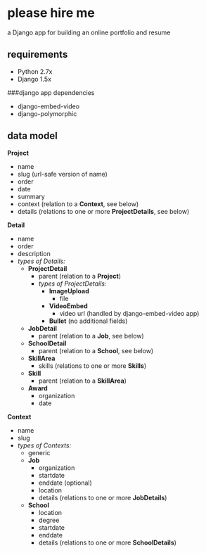 # please hire me
a Django app for building an online portfolio and resume

## requirements
*	Python 2.7x
*	Django 1.5x

###django app dependencies
*	django-embed-video
*	django-polymorphic

## data model
**Project**

*	name
*	slug (url-safe version of name)
*	order
*	date
*	summary
*	context (relation to a **Context**, see below)
*	details (relations to one or more **ProjectDetails**, see below)

**Detail**

*	name
*	order
*	description
*	*types of Details:*
	*	**ProjectDetail**
		* parent (relation to a **Project**)
		* *types of ProjectDetails:*
			* **ImageUpload**
				* file
			* **VideoEmbed**
				* video url (handled by django-embed-video app)
			* **Bullet** (no additional fields)
	* **JobDetail**
		* parent (relation to a **Job**, see below)
	* **SchoolDetail**
		* parent (relation to a **School**, see below)
	* **SkillArea**
		* skills (relations to one or more **Skills**)
	* **Skill**
		* parent (relation to a **SkillArea**)
	* **Award**
		* organization
		* date

**Context**

* name
* slug
* *types of Contexts:*
	* generic
	* **Job**
		* organization
		* startdate
		* enddate (optional)
		* location
		* details (relations to one or more **JobDetails**)
	* **School**
		* location
		* degree
		* startdate
		* enddate
		* details (relations to one or more **SchoolDetails**)
